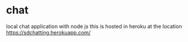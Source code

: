 # chat
local chat application with node js
this is hosted in heroku at the location https://sdchatting.herokuapp.com/
